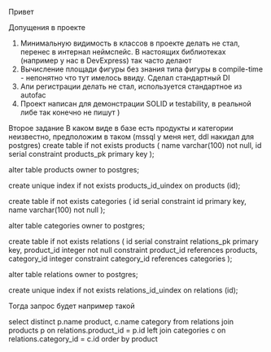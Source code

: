 Привет

Допущения в проекте
1. Минимальную видимость в классов в проекте делать не стал, перенес в интернал неймспейс. В настоящих библиотеках (например у нас в DevExpress) так часто делают
2. Вычисление площади фигуры без знания типа фигуры в compile-time - непонятно что тут имелось ввиду. Сделал стандартный DI
3. Апи регистрации делать не стал, используется стандартное из autofac
4. Проект написан для демонстрации SOLID и testability, в реальной либе так конечно не пишут )

Второе задание
В каком виде в базе есть продукты и категории неизвестно, предположим в таком (mssql у меня нет, ddl накидал для postgres)
create table if not exists products
(
    name varchar(100) not null,
    id   serial
        constraint products_pk
            primary key
);

alter table products
    owner to postgres;

create unique index if not exists products_id_uindex
    on products (id);

create table if not exists categories
(
    id   serial
        constraint id
            primary key,
    name varchar(100) not null
);

alter table categories
    owner to postgres;

create table if not exists relations
(
    id          serial
        constraint relations_pk
            primary key,
    product_id  integer not null
        constraint product_id
            references products,
    category_id integer
        constraint category_id
            references categories
);

alter table relations
    owner to postgres;

create unique index if not exists relations_id_uindex
    on relations (id);

Тогда запрос будет например такой

select distinct p.name product, c.name category from relations
    join products p on relations.product_id = p.id
    left join categories c on relations.category_id = c.id
order by product